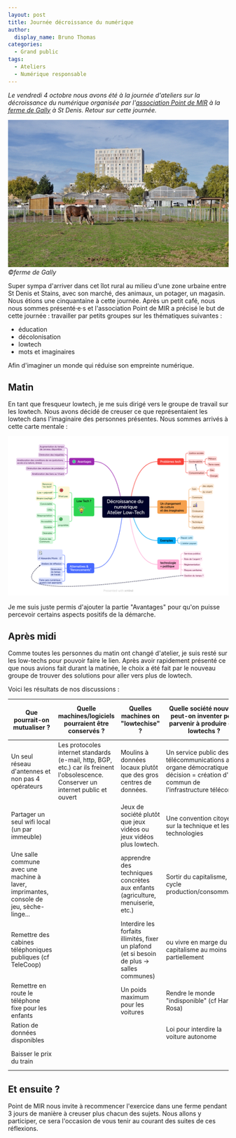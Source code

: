 ```yaml
---
layout: post
title: Journée décroissance du numérique
author:
  display_name: Bruno Thomas
categories:
  - Grand public
tags:
  - Ateliers
  - Numérique responsable
---
```

_Le vendredi 4 octobre nous avons été à la journée d'ateliers sur la décroissance du numérique organisée par l'[association Point de MIR](https://www.point-de-mir.com/) à la [ferme de Gally](https://www.lesfermesdegally.com/la-ferme-urbaine-saint-denis/la-ferme-ouverte-saint-denis) à St Denis. Retour sur cette journée._

![©ferme de Gally](images/decroissance-numerique1/ferme-de-gally.jpeg  "La ferme de Gally")_©ferme de Gally_

Super sympa d'arriver dans cet îlot rural au milieu d'une zone urbaine entre St Denis et Stains, avec son marché, des animaux, un potager, un magasin. Nous étions une cinquantaine à cette journée. Après un petit café, nous nous sommes présenté·e·s et l'association Point de MIR a précisé le but de cette journée : travailler par petits groupes sur les thématiques suivantes : 

- éducation
- décolonisation
- lowtech
- mots et imaginaires

Afin d'imaginer un monde qui réduise son empreinte numérique.

## Matin

En tant que fresqueur lowtech, je me suis dirigé vers le groupe de travail sur les lowtech. Nous avons décidé de creuser ce que représentaient les lowtech dans l'imaginaire des personnes présentes. Nous sommes arrivés à cette carte mentale :

![Mind map low tech](/images/decroissance-numerique1/decroissance-numerique-matin.png  "Mind map low tech")

Je me suis juste permis d'ajouter la partie "Avantages" pour qu'on puisse percevoir certains aspects positifs de la démarche.

## Après midi

Comme toutes les personnes du matin ont changé d'atelier, je suis resté sur les low-techs pour pouvoir faire le lien. Après avoir rapidement présenté ce que nous avions fait durant la matinée,  le choix a été fait par le nouveau groupe de trouver des solutions pour aller vers plus de lowtech.

Voici les résultats de nos discussions : 

| Que pourrait-on mutualiser ? | Quelle machines/logiciels pourraient être conservés ?| Quelles machines on "lowtechise" ?| Quelle société nouvelle peut-on inventer pour parvenir à produire des lowtechs ?| Comment faciliter l'adoption de ces outils ? Quels freins ? |
|--|--|--|--|--|
|Un seul réseau d'antennes et non pas 4 opérateurs  |  Les protocoles internet standards (e-mail, http, BGP, etc.) car ils freinent l'obsolescence. Conserver un internet public et ouvert| Moulins à données locaux plutôt que des gros centres de données. | Un service public des télécommunications avec organe démocratique de décision = création d'un commun de l'infrastructure télécom | Parentalité : éducation aux vrais risques ; lâcher du lest sur les sorties, l'autonomie  |
|Partager un seul wifi local (un par immeuble)  |  |  Jeux de société plutôt que jeux vidéos ou jeux vidéos plus lowtech.| Une convention citoyenne sur la technique et les technologies |sortir de la "parentalité positive", qui sur-protège  |
|  Une salle commune avec une machine à laver, imprimantes, console de jeu, sèche-linge...|  |  apprendre des techniques concrètes aux enfants (agriculture, menuiserie, etc.)| Sortir du capitalisme, du cycle production/consommation | Subventionner les ludothèques sur le territoire |
|  Remettre des cabines téléphoniques publiques (cf TeleCoop)|  | Interdire les forfaits illimités, fixer un plafond (et si besoin de plus -> salles communes) |  ou vivre en marge du capitalisme au moins partiellement| Loi pour obliger les acteurs à l'interopérabilité |
|  Remettre en route le téléphone fixe pour les enfants|  | Un poids maximum pour les voitures |  Rendre le monde "indisponible" (cf Hartmut Rosa)|  Emmener les enfants dans la natures et les amies.|
|  Ration de données disponibles|  |  |Loi pour interdire la voiture autonome  | Editer un manuel de bricolage/nature. |
|  Baisser le prix du train|  |  |  | Rentre la déconnexion cool (cf Inoxtag) |

## Et ensuite ?

Point de MIR nous invite à recommencer l'exercice dans une ferme pendant 3 jours de manière à creuser plus chacun des sujets. Nous allons y participer, ce sera l'occasion de vous tenir au courant des suites de ces réflexions.
